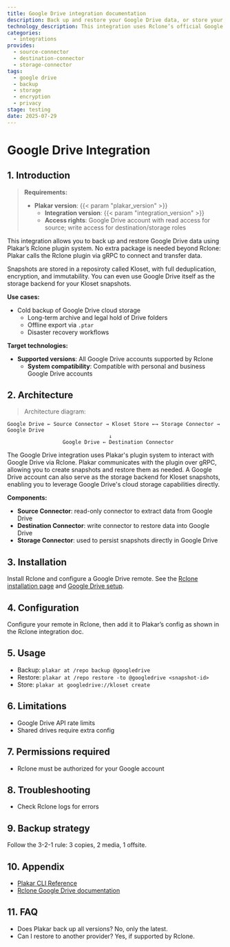 ```yaml
---
title: Google Drive integration documentation
description: Back up and restore your Google Drive data, or store your Plakar backups on Google Drive, using the Rclone integration.
technology_description: This integration uses Rclone’s official Google Drive remote to connect Plakar to your Google Drive account securely and efficiently.
categories:
  - integrations
provides:
  - source-connector
  - destination-connector
  - storage-connector
tags:
  - google drive
  - backup
  - storage
  - encryption
  - privacy
stage: testing
date: 2025-07-29
---
```


# Google Drive Integration

## 1. Introduction

> **Requirements:**
> - **Plakar version**: {{< param "plakar_version" >}}
>   - **Integration version**: {{< param "integration_version" >}}
>   - **Access rights**: Google Drive account with read access for source; write access for destination/storage roles

This integration allows you to back up and restore Google Drive data using Plakar’s Rclone plugin system. No extra package is needed beyond Rclone: Plakar calls the Rclone plugin via gRPC to connect and transfer data.

Snapshots are stored in a reposiroty called Kloset, with full deduplication, encryption, and immutability. You can even use Google Drive itself as the storage backend for your Kloset snapshots.

**Use cases:**
- Cold backup of Google Drive cloud storage
  - Long-term archive and legal hold of Drive folders
  - Offline export via `.ptar`
  - Disaster recovery workflows

**Target technologies:**
- **Supported versions**: All Google Drive accounts supported by Rclone
  - **System compatibility**: Compatible with personal and business Google Drive accounts

## 2. Architecture

> Architecture diagram:
```plaintext
Google Drive ← Source Connector → Kloset Store ←→ Storage Connector → Google Drive
                                 ↓
                  Google Drive ← Destination Connector 
```

The Google Drive integration uses Plakar's plugin system to interact with Google Drive via Rclone. Plakar communicates with the plugin over gRPC, allowing you to create snapshots and restore them as needed.
A Google Drive account can also serve as the storage backend for Kloset snapshots, enabling you to leverage Google Drive's cloud storage capabilities directly.

**Components:**
- **Source Connector**: read-only connector to extract data from Google Drive
- **Destination Connector**: write connector to restore data into Google Drive
- **Storage Connector**: used to persist snapshots directly in Google Drive

## 3. Installation

Install Rclone and configure a Google Drive remote. See the [Rclone installation page](https://rclone.org/install/) and [Google Drive setup](https://rclone.org/drive/).

## 4. Configuration

Configure your remote in Rclone, then add it to Plakar’s config as shown in the Rclone integration doc.

## 5. Usage

- Backup: `plakar at /repo backup @googledrive`
- Restore: `plakar at /repo restore -to @googledrive <snapshot-id>`
- Store: `plakar at googledrive://kloset create`

## 6. Limitations

- Google Drive API rate limits
- Shared drives require extra config

## 7. Permissions required

- Rclone must be authorized for your Google account

## 8. Troubleshooting

- Check Rclone logs for errors

## 9. Backup strategy

Follow the 3-2-1 rule: 3 copies, 2 media, 1 offsite.

## 10. Appendix

- [Plakar CLI Reference](/docs/main)
- [Rclone Google Drive documentation](https://rclone.org/drive/)

## 11. FAQ

- Does Plakar back up all versions? No, only the latest.
- Can I restore to another provider? Yes, if supported by Rclone.
